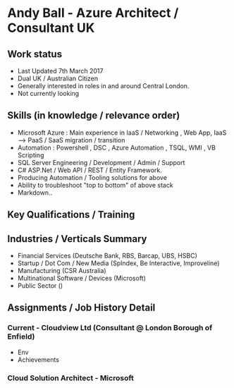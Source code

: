 # Andy Ball - Azure Architect / Consultant UK

## Work status
* Last Updated 7th March 2017
* Dual UK / Australian Citizen
* Generally interested in roles in and around Central London.
* Not currently looking



## Skills (in knowledge / relevance order)
* Microsoft Azure : Main experience in IaaS / Networking , Web App, IaaS --> PaaS / SaaS migration / transition 
* Automation : Powershell , DSC , Azure Automation , TSQL, WMI , VB Scripting
* SQL Server Engineering / Development / Admin / Support
* C# ASP.Net / Web API / REST / Entity Framework.
* Producing Automation / Tooling solutions for above
* Ability to troubleshoot "top to bottom" of above stack 
* Markdown..

## Key Qualifications / Training 

## Industries / Verticals Summary
* Financial Services (Deutsche Bank, RBS, Barcap, UBS, HSBC)
* Startup / Dot Com / New Media (SpIndex, Be Interactive, Improveline)
* Manufacturing (CSR Australia)
* Multinational Software / Devices (Microsoft)
* Public Sector ()

## Assignments / Job History Detail

### Current - Cloudview Ltd (Consultant @ London Borough of Enfield)
* Env
* Achievements

### Cloud Solution Architect - Microsoft

